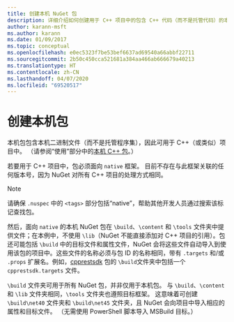 ```yaml
---
title: 创建本机 NuGet 包
description: 详细介绍如何创建用于 C++ 项目中的包含 C++ 代码（而不是托管代码）的本机 NuGet 包。
author: karann-msft
ms.author: karann
ms.date: 01/09/2017
ms.topic: conceptual
ms.openlocfilehash: e0ec5323f7be53bef6637ad69540a66abbf22711
ms.sourcegitcommit: 2b50c450cca521681a384aa466ab666679a40213
ms.translationtype: HT
ms.contentlocale: zh-CN
ms.lasthandoff: 04/07/2020
ms.locfileid: "69520517"
---
```

# <a name="creating-native-packages"></a>创建本机包

本机包包含本机二进制文件（而不是托管程序集），因此可用于 C++（或类似）项目中。 （请参阅“使用”部分中的[本机 C++ 包](../consume-packages/finding-and-choosing-packages.md#native-c-packages)。）

若要用于 C++ 项目中，包必须面向 `native` 框架。 目前不存在与此框架关联的任何版本号，因为 NuGet 对所有 C++ 项目的处理方式相同。

> [!Note]
> 请确保 `.nuspec` 中的 `<tags>` 部分包括“native”，帮助其他开发人员通过搜索该标记查找包。


然后，面向 `native` 的本机 NuGet 包在 `\build`、`\content` 和 `\tools` 文件夹中提供文件；在本例中，不使用 `\lib`（NuGet 不能直接添加对 C++ 项目的引用）。包还可能包括 `\build` 中的目标文件和属性文件，NuGet 会将这些文件自动导入到使用该包的项目中。这些文件的名称必须与包 ID 的名称相同，带有 `.targets` 和/或 `.props` 扩展名。例如，[cpprestsdk](https://nuget.org/packages/cpprestsdk/) 包的 `\build`文件夹中包括一个 `cpprestsdk.targets` 文件。

`\build` 文件夹可用于所有 NuGet 包，并非仅用于本机包。 与 `\build`、`\content` 和 `\lib` 文件夹相同，`\tools` 文件夹也遵照目标框架。 这意味着可创建 `\build\net40` 文件夹和 `\build\net45` 文件夹，且 NuGet 会向项目中导入相应的属性和目标文件。 （无需使用 PowerShell 脚本导入 MSBuild 目标。）
